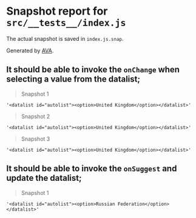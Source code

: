 # Snapshot report for `src/__tests__/index.js`

The actual snapshot is saved in `index.js.snap`.

Generated by [AVA](https://avajs.dev).

## It should be able to invoke the `onChange` when selecting a value from the datalist;

> Snapshot 1

    '<datalist id="autolist"><option>United Kingdom</option></datalist>'

> Snapshot 2

    '<datalist id="autolist"><option>United Kingdom</option></datalist>'

> Snapshot 3

    '<datalist id="autolist"><option>United Kingdom</option></datalist>'

## It should be able to invoke the `onSuggest` and update the datalist;

> Snapshot 1

    '<datalist id="autolist"><option>Russian Federation</option></datalist>'
